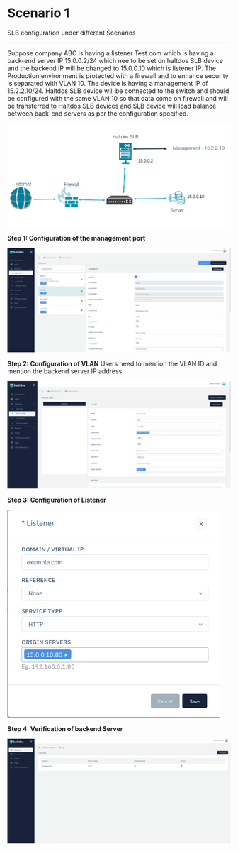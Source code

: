 # Scenario 1

SLB configuration under different Scenarios

---

Suppose company ABC is having a listener Test.com which is having a back-end server IP 15.0.0.2/24 which nee to be set on haltdos SLB device and the backend IP will be changed to 15.0.0.10 which is listener IP. The Production environment is protected with a firewall and to enhance security is separated with VLAN 10. The device is having a management IP of 15.2.2.10/24. Haltdos SLB device will be connected to the switch and should be configured with the same VLAN 10 so that data come on firewall and will be transferred to Haltdos SLB devices and SLB device will load balance between back-end servers as per the configuration specified.

![Diagram](/img/adc/scenarios/scenario1-1.png)

**Step 1: Configuration of the management port**
   
![Diagram](/img/adc/scenarios/scenario1-2.png)

**Step 2: Configuration of VLAN**
Users need to mention the VLAN ID and mention the backend server IP address.

![Diagram](/img/adc/scenarios/scenario1-3.png)

**Step 3: Configuration of Listener**

![Diagram](/img/adc/scenarios/scenario1-4.png)

**Step 4: Verification of backend Server**

![Diagram](/img/adc/scenarios/scenario1-5.png)














